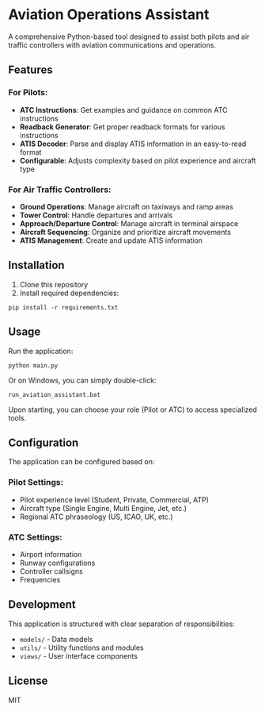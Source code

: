 # Aviation Operations Assistant

A comprehensive Python-based tool designed to assist both pilots and air traffic controllers with aviation communications and operations.

## Features

### For Pilots:
- **ATC Instructions**: Get examples and guidance on common ATC instructions
- **Readback Generator**: Get proper readback formats for various instructions
- **ATIS Decoder**: Parse and display ATIS information in an easy-to-read format
- **Configurable**: Adjusts complexity based on pilot experience and aircraft type

### For Air Traffic Controllers:
- **Ground Operations**: Manage aircraft on taxiways and ramp areas
- **Tower Control**: Handle departures and arrivals
- **Approach/Departure Control**: Manage aircraft in terminal airspace
- **Aircraft Sequencing**: Organize and prioritize aircraft movements
- **ATIS Management**: Create and update ATIS information

## Installation

1. Clone this repository
2. Install required dependencies:

```
pip install -r requirements.txt
```

## Usage

Run the application:

```
python main.py
```

Or on Windows, you can simply double-click:

```
run_aviation_assistant.bat
```

Upon starting, you can choose your role (Pilot or ATC) to access specialized tools.

## Configuration

The application can be configured based on:

### Pilot Settings:
- Pilot experience level (Student, Private, Commercial, ATP)
- Aircraft type (Single Engine, Multi Engine, Jet, etc.)
- Regional ATC phraseology (US, ICAO, UK, etc.)

### ATC Settings:
- Airport information
- Runway configurations
- Controller callsigns
- Frequencies

## Development

This application is structured with clear separation of responsibilities:
- `models/` - Data models
- `utils/` - Utility functions and modules
- `views/` - User interface components

## License

MIT
